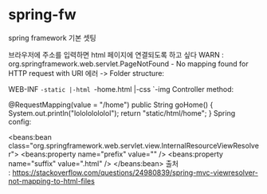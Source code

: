 # spring-fw
spring framework 기본 셋팅


브라우저에 주소를 입력하면 html 페이지에 연결되도록 하고 싶다
WARN : org.springframework.web.servlet.PageNotFound - No mapping found for HTTP request with URI 에러
->
Folder structure:

 WEB-INF
       `-static
              |-html
                    `-home.html
              |-css
              `-img
Controller method:

 @RequestMapping(value = "/home")
 public String goHome() { 
      System.out.println("lolololololol");
      return "static/html/home";
 }
Spring config:

 <resources mapping="/static/**" location="/WEB-INF/static/" />

 <beans:bean
    class="org.springframework.web.servlet.view.InternalResourceViewResolver">
      <beans:property name="prefix" value="" />
      <beans:property name="suffix" value=".html" />
 </beans:bean>
출처 : https://stackoverflow.com/questions/24980839/spring-mvc-viewresolver-not-mapping-to-html-files
